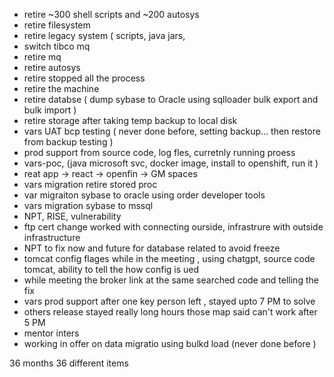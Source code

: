- retire ~300 shell scripts and ~200 autosys
- retire filesystem
- retire legacy system ( scripts, java jars,
- switch tibco mq
- retire mq
- retire autosys
- retire stopped all the process
- retire the machine
- retire databse ( dump sybase to Oracle using sqlloader bulk export and bulk import )
- retire storage after taking temp backup to local disk
- vars UAT bcp testing ( never done before, setting backup... then restore from backup testing )
- prod support from source code, log fles, curretnly running proess
- vars-poc, (java microsoft svc, docker image, install to openshift, run it )
- reat app -> react -> openfin -> GM spaces
- vars migration retire stored proc
- var migraiton sybase to oracle using order developer tools
- vars migration sybase to mssql
- NPT, RISE, vulnerability
- ftp cert change worked with connecting ourside, infrastrure with outside infrastructure
- NPT to fix now and future for database related to avoid freeze
- tomcat config flages while in the meeting , using chatgpt, source code tomcat, 
  ability to tell the how config is ued
- while meeting the broker link at the same searched code and telling the fix
- vars prod support after one key person left , stayed upto 7 PM to solve
- others release stayed really long hours those map said can't work after 5 PM
- mentor inters
- working in offer on data migratio using bulkd load (never done before )
  
36 months 36 different items
